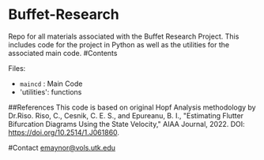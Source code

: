 # Buffet-Research
  Repo for all materials associated with the Buffet Research Project. This includes code for the project in Python as well as the utilities for the associated main code.
#Contents

Files:


  * `maincd` : Main Code
  * 'utilities': functions

##References
  This code is based on original Hopf Analysis methodology by Dr.Riso.
  Riso, C., Cesnik, C. E. S., and Epureanu, B. I., "Estimating Flutter Bifurcation Diagrams Using the State Velocity," AIAA Journal, 2022. DOI: https://doi.org/10.2514/1.J061860. 

#Contact
  emaynor@vols.utk.edu
